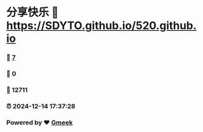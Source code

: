 # 分享快乐 :link: https://SDYTO.github.io/520.github.io 
### :page_facing_up: [7](https://SDYTO.github.io/520.github.io/tag.html) 
### :speech_balloon: 0 
### :hibiscus: 12711 
### :alarm_clock: 2024-12-14 17:37:28 
### Powered by :heart: [Gmeek](https://github.com/Meekdai/Gmeek)
